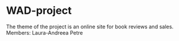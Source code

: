 # WAD-project

The theme of the project is an online site for book reviews and sales. 
Members:
Laura-Andreea Petre
